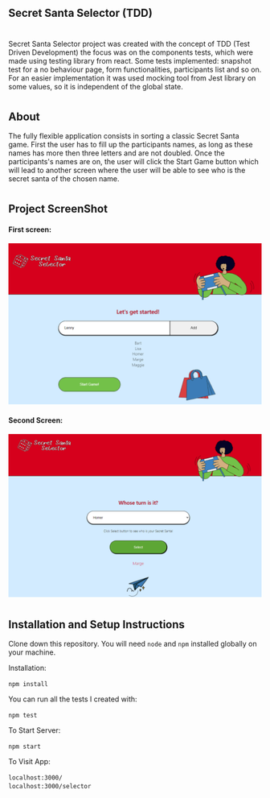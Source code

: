## Secret Santa Selector (TDD)
#
#### 

Secret Santa Selector project was created with the concept of TDD (Test Driven Development) the focus was on the components tests, which were made using testing library from react.
Some tests implemented: snapshot test for a no behaviour page, form functionalities, participants list and so on.
For an easier implementation it was used mocking tool from Jest library on some values, so it is independent of the global state.

#

## About

The fully flexible application consists in sorting a classic Secret Santa game.
First the user has to fill up the participants names, as long as these names has more then three letters and are not doubled.
Once the participants's names are on, the user will click the Start Game button which will lead to another screen where the user will be able to see who is the secret santa of the chosen name.
#

## Project ScreenShot

#### First screen:   

![First Page](/Screenshot_1.png)

#### Second Screen:   

![Second Page](/Screenshot_2.png)

#
## Installation and Setup Instructions

Clone down this repository. You will need `node` and `npm` installed globally on your machine.  

Installation:

`npm install`  

You can run all the tests I created with:

`npm test`

To Start Server:

`npm start`  

To Visit App:

`localhost:3000/`   
`localhost:3000/selector`  
#